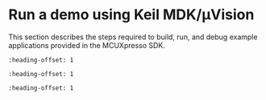 # Run a demo using Keil MDK/μVision

This section describes the steps required to build, run, and debug example applications provided in the MCUXpresso SDK.


```{include} ../topics/install_cmsis_device_pack.md
:heading-offset: 1
```

```{include} ../topics/build_an_example_application_k001.md
:heading-offset: 1
```

```{include} ../topics/run_an_example_application_k001.md
:heading-offset: 1
```

